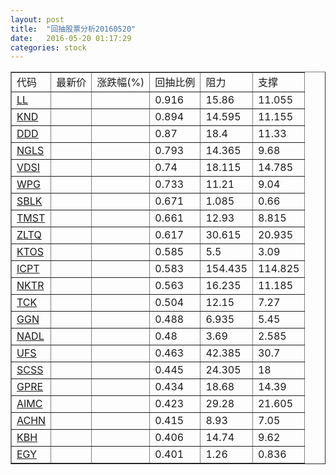 ```yaml
---
layout: post
title:  "回抽股票分析20160520"
date:   2016-05-20 01:17:29
categories: stock
---
```

<script type="text/javascript">
var stockList = []
stockList.push('gb_ll');
stockList.push('gb_knd');
stockList.push('gb_ddd');
stockList.push('gb_ngls');
stockList.push('gb_vdsi');
stockList.push('gb_wpg');
stockList.push('gb_sblk');
stockList.push('gb_tmst');
stockList.push('gb_zltq');
stockList.push('gb_ktos');
stockList.push('gb_icpt');
stockList.push('gb_nktr');
stockList.push('gb_tck');
stockList.push('gb_ggn');
stockList.push('gb_nadl');
stockList.push('gb_ufs');
stockList.push('gb_scss');
stockList.push('gb_gpre');
stockList.push('gb_aimc');
stockList.push('gb_achn');
stockList.push('gb_kbh');
stockList.push('gb_egy');
</script>
<table border="1">
 <tr>
 <td>代码</td>
 <td>最新价</td>
 <td>涨跌幅(%)</td>
 <td>回抽比例</td>
 <td>阻力</td>
 <td>支撑</td>
</tr>
  <tr id="ll">
  <td><a href="http://stock.finance.sina.com.cn/usstock/quotes/LL.html" target="_blank">LL</a></td><td></td><td></td><td>0.916</td><td>15.86</td><td>11.055</td></tr>
  <tr id="knd">
  <td><a href="http://stock.finance.sina.com.cn/usstock/quotes/KND.html" target="_blank">KND</a></td><td></td><td></td><td>0.894</td><td>14.595</td><td>11.155</td></tr>
  <tr id="ddd">
  <td><a href="http://stock.finance.sina.com.cn/usstock/quotes/DDD.html" target="_blank">DDD</a></td><td></td><td></td><td>0.87</td><td>18.4</td><td>11.33</td></tr>
  <tr id="ngls">
  <td><a href="http://stock.finance.sina.com.cn/usstock/quotes/NGLS.html" target="_blank">NGLS</a></td><td></td><td></td><td>0.793</td><td>14.365</td><td>9.68</td></tr>
  <tr id="vdsi">
  <td><a href="http://stock.finance.sina.com.cn/usstock/quotes/VDSI.html" target="_blank">VDSI</a></td><td></td><td></td><td>0.74</td><td>18.115</td><td>14.785</td></tr>
  <tr id="wpg">
  <td><a href="http://stock.finance.sina.com.cn/usstock/quotes/WPG.html" target="_blank">WPG</a></td><td></td><td></td><td>0.733</td><td>11.21</td><td>9.04</td></tr>
  <tr id="sblk">
  <td><a href="http://stock.finance.sina.com.cn/usstock/quotes/SBLK.html" target="_blank">SBLK</a></td><td></td><td></td><td>0.671</td><td>1.085</td><td>0.66</td></tr>
  <tr id="tmst">
  <td><a href="http://stock.finance.sina.com.cn/usstock/quotes/TMST.html" target="_blank">TMST</a></td><td></td><td></td><td>0.661</td><td>12.93</td><td>8.815</td></tr>
  <tr id="zltq">
  <td><a href="http://stock.finance.sina.com.cn/usstock/quotes/ZLTQ.html" target="_blank">ZLTQ</a></td><td></td><td></td><td>0.617</td><td>30.615</td><td>20.935</td></tr>
  <tr id="ktos">
  <td><a href="http://stock.finance.sina.com.cn/usstock/quotes/KTOS.html" target="_blank">KTOS</a></td><td></td><td></td><td>0.585</td><td>5.5</td><td>3.09</td></tr>
  <tr id="icpt">
  <td><a href="http://stock.finance.sina.com.cn/usstock/quotes/ICPT.html" target="_blank">ICPT</a></td><td></td><td></td><td>0.583</td><td>154.435</td><td>114.825</td></tr>
  <tr id="nktr">
  <td><a href="http://stock.finance.sina.com.cn/usstock/quotes/NKTR.html" target="_blank">NKTR</a></td><td></td><td></td><td>0.563</td><td>16.235</td><td>11.185</td></tr>
  <tr id="tck">
  <td><a href="http://stock.finance.sina.com.cn/usstock/quotes/TCK.html" target="_blank">TCK</a></td><td></td><td></td><td>0.504</td><td>12.15</td><td>7.27</td></tr>
  <tr id="ggn">
  <td><a href="http://stock.finance.sina.com.cn/usstock/quotes/GGN.html" target="_blank">GGN</a></td><td></td><td></td><td>0.488</td><td>6.935</td><td>5.45</td></tr>
  <tr id="nadl">
  <td><a href="http://stock.finance.sina.com.cn/usstock/quotes/NADL.html" target="_blank">NADL</a></td><td></td><td></td><td>0.48</td><td>3.69</td><td>2.585</td></tr>
  <tr id="ufs">
  <td><a href="http://stock.finance.sina.com.cn/usstock/quotes/UFS.html" target="_blank">UFS</a></td><td></td><td></td><td>0.463</td><td>42.385</td><td>30.7</td></tr>
  <tr id="scss">
  <td><a href="http://stock.finance.sina.com.cn/usstock/quotes/SCSS.html" target="_blank">SCSS</a></td><td></td><td></td><td>0.445</td><td>24.305</td><td>18</td></tr>
  <tr id="gpre">
  <td><a href="http://stock.finance.sina.com.cn/usstock/quotes/GPRE.html" target="_blank">GPRE</a></td><td></td><td></td><td>0.434</td><td>18.68</td><td>14.39</td></tr>
  <tr id="aimc">
  <td><a href="http://stock.finance.sina.com.cn/usstock/quotes/AIMC.html" target="_blank">AIMC</a></td><td></td><td></td><td>0.423</td><td>29.28</td><td>21.605</td></tr>
  <tr id="achn">
  <td><a href="http://stock.finance.sina.com.cn/usstock/quotes/ACHN.html" target="_blank">ACHN</a></td><td></td><td></td><td>0.415</td><td>8.93</td><td>7.05</td></tr>
  <tr id="kbh">
  <td><a href="http://stock.finance.sina.com.cn/usstock/quotes/KBH.html" target="_blank">KBH</a></td><td></td><td></td><td>0.406</td><td>14.74</td><td>9.62</td></tr>
  <tr id="egy">
  <td><a href="http://stock.finance.sina.com.cn/usstock/quotes/EGY.html" target="_blank">EGY</a></td><td></td><td></td><td>0.401</td><td>1.26</td><td>0.836</td></tr>
</table>
